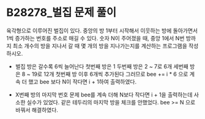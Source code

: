 # B28278_벌집 문제 풀이
육각형으로 이루어진 벌집이 있다. 중앙의 방 1부터 시작해서 이웃하는 방에 돌아가면서 1씩 증가하는 번호를 주소로 매길 수 있다.
숫자 N이 주어졌을 때, 중앙 1에서 N번 방까지 최소 개수의 방을 지나서 갈 때 몇 개의 방을 지나가는지를 계산하는 프로그램을 작성하시오.

- 벌집 방은 갈수록 6씩 늘어난다
첫번째 방은 1 두번째 방은 2 ~ 7로 6개 세번째 방은 8 ~ 19로 12개 첫번째 방 이후 6개씩 추가된다
그러므로 bee += i * 6 으로 계속 더 했고 bee 보다 N이 작다면 i + 1하여 출력하였다.

- X번째 방의 마지막 번호 문제
bee를 계속 더해 N보다 작다면 i + 1을 출력하는데 사소한 실수가 있었다.
같은 테두리의 마지막 방을 체크를 안했었다.
bee >= N 으로 바꿔서 해결하였다.
